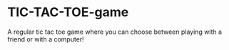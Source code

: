 # TIC-TAC-TOE-game
A regular tic tac toe game where you can choose between playing with a friend or with a computer!
